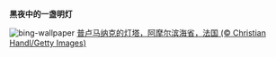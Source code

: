 
**黑夜中的一盏明灯**

![bing-wallpaper](https://www.bing.com/th?id=OHR.MenRuz_ZH-CN2021725181_1920x1080.jpg)
[普卢马纳克的灯塔，阿摩尔滨海省，法国 (© Christian Handl/Getty Images)](https://www.bing.com/search?q=%E9%98%BF%E6%91%A9%E5%B0%94%E6%BB%A8%E6%B5%B7%E7%9C%81&amp;form=hpcapt&amp;mkt=zh-cn)
  